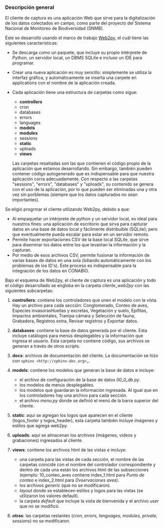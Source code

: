 ### Descripción general

El cliente de captura es una aplicación Web que sirve para la digitalización de los
datos colectados en campo, como parte del proyecto del Sistema Nacional de
Monitoreo de Biodiversidad (SNMB).

Éste se desarrolló usando el marco de trabajo [Web2py](http://www.web2py.com/), el
cuál tiene las siguientes características:
* Se descarga como un paquete, que incluye su propio intérprete de Python, un
	servidor local, un DBMS SQLite e incluso un IDE para programar.
* Crear una nueva aplicación es muy sencillo: simplemente se utiliza la interfaz
	gráfica, y automáticamente se inserta una carpete en applications con el nombre
	de la aplicación creada.
* Cada aplicación tiene una estructura de carpetas como sigue:
	+ __controllers__
	+ cron
	+ databases
	+ errors
	+ languages
	+ __models__
	+ __modules__
	+ sessions
	+ __static__
	+ uploads
	+ __views__
	
	Las carpetas resaltadas son las que contienen el código propio de la aplicación
	que estamos desarrollando. Sin embargo, también pueden contener código autogenerado
	que es indispensable para que nuestra aplicación corra adecuadamente. Con respecto
	a las carpetas "sessions", "errors", "databases" y "uploads", su contenido
	se genera con el uso de la aplicación, por lo que pueden ser eliminadas una
	y otra vez sin porblemas (siempre que los datos capturados no sean importantes).

Se eligió progrmar el cliente utilizando Web2py, debido a que:
* Al empaquetar un intérprete de python y un servidor local, es ideal
	para nuestros fines: una aplicación de escritorio que sirva para capturar
	datos en una base de datos local y fácilmente distribuíble (SQLite); pero
	que eventualmente pueda escalar para estar en un servidor remoto.
* Permite hacer exportaciones CSV de la base local SQLite, que sirve para
	diseminar los datos entre los que levantan la información y la capturan.
* Por medio de esos archivos CSV, permite fusionar la información de varias bases
	de datos en una sola (lidiando automáticamente con los problemas de los ID's).
	Éste proceso es indispensable para la integración de los datos en CONABIO.


Bajo el esquema de Web2py, el cliente de captura es una aplicación y todo el
código desarrollado se engloba en la carpeta *cliente_web2py* con las 
siguientes subcarpetas:

1. **controllers**: contiene los controladores que unen el modelo con la vista. Hay un archivo para cada sección: Conglomerado, Conteo de aves, Especies invasorasHuellas y excretas, Vegetación y suelo, Epífitas, Impactos ambientales, Trampa cámara y Selección de fauna, Grabadora, Registros extra, Revisar registros y Exportar datos.

2. **databases**: contiene la base de datos generada por el cliente. Esta incluye catálogos para menús desplegables y la información que ingresa el usuario. Esta carpeta no contiene código, sus archivos se generan a través de otros scripts.

3. **docs**: archivos de documentación del cliente. La documentación se hizo con `sphinx <http://sphinx-doc.org>`_.

4. **models**: contiene los modelos que generan la base de datos e incluye:
	
	+ el archivo de configuración de la base de datos *00_0_db.py*.  
	+ los modelos de menús desplegables.  
	+ los modelos que guardaran la información ingresada. Al igual que en los controladores hay una archivo para cada sección.  
	+ el archivo *menu.py* donde se definió el menú de la barra superior del cliente.

5. **static**: aquí se agregan los logos que aparecen en el cliente (logos_footer y logos_header), esta carpeta también incluye imágenes y estilos que agrega web2py.

6. **uploads**: aquí se almacenan los archivos (imágenes, videos y grabaciones) ingresados al cliente.

7. **views**: contiene los archivos html de las vistas e incluye:
	
	+ una carpeta para las vistas de cada sección, el nombre de las carpetas  coincide con el nombre del controlador correspondiente y dentro de cada una están los archivos html de las subsecciones (ejemplo: 10_conteo_aves contiene index_1.html para *Punto de conteo* e index_2.html para *Ovservaciones aves*).   
	+ los archivos *generic* (que no se modificaron).  
	+ *layout* donde se establecen estilos y logos para las vistas (se utilizaron los valores default).  
	+ la carpeta *default* que incluye la vista de bienvenida y el archivo *user* que no se modificó.

8. **otras**: las carpetas restantes (*cron, errors, languages, modules, private, 
sessions*) no se modificaron.

